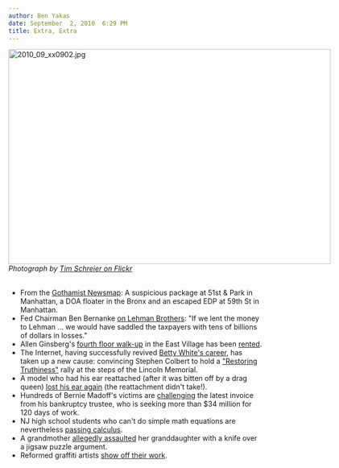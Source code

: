 ```yaml
---
author: Ben Yakas
date: September  2, 2010  6:29 PM
title: Extra, Extra
---
```


<span class="mt-enclosure mt-enclosure-image" style="display: inline;"> <div class="image-none" style=" width:640px; "> <img alt="2010_09_xx0902.jpg" src="https://web.archive.org/web/20110611062830im_/http://gothamist.com/attachments/jen/2010_09_xx0902.jpg" width="640" height="427"> <br> <i>Photograph by <a href="https://web.archive.org/web/20110611062830/http://www.flickr.com/photos/timschreier/4949551393/">Tim Schreier on Flickr</a></i></div> </span>
<br>
<ul>
	<li>From the <a href="https://web.archive.org/web/20110611062830/http://gothamist.com/map">Gothamist Newsmap</a>: A suspicious package at 51st &amp; Park in Manhattan, a DOA floater in the Bronx and an escaped EDP at 59th St in Manhattan. </li>
	<li>Fed Chairman Ben Bernanke <a href="https://web.archive.org/web/20110611062830/http://www.latimes.com/business/la-fi-crisis-bernanke-20100903,0,6536378.story">on Lehman Brothers</a>: &quot;If we lent the money to Lehman &#x2026; we would have saddled the taxpayers with tens of billions of dollars in losses.&quot;</li>
	<li>Allen Ginsberg&apos;s <a href="https://web.archive.org/web/20110611062830/http://gothamist.com/2010/08/25/sleep_where_allen_ginsberg_slept.php">fourth floor walk-up</a> in the East Village has been <a href="https://web.archive.org/web/20110611062830/http://evgrieve.com/2010/09/allen-ginsbergs-former-apartment.html">rented</a>. </li>
	<li>The Internet, having successfully revived <a href="https://web.archive.org/web/20110611062830/http://gothamist.com/tags/bettywhite">Betty White&apos;s career</a>, has taken up a new cause: convincing Stephen Colbert to hold a <a href="https://web.archive.org/web/20110611062830/http://www.colbertrally.com/">&quot;Restoring Truthiness&quot;</a> rally at the steps of the Lincoln Memorial.</li>
	<li>A model who had his ear reattached (after it was bitten off by a drag queen) <a href="https://web.archive.org/web/20110611062830/http://gawker.com/5627746/the-model-who-had-his-ear-bitten-off-by-a-drag-queen-lost-his-ear-again">lost his ear again</a> (the reattachment didn&apos;t take!).</li>
	<li>Hundreds of Bernie Madoff&apos;s victims are <a href="https://web.archive.org/web/20110611062830/http://www.nypost.com/p/news/local/madoff_investors_oppose_payments_Y3lSqep3FFN17Dgh1cti8J?CMP=OTC-rss&amp;FEEDNAME=">challenging</a> the latest invoice from his bankruptcy trustee, who is seeking more than $34 million for 120 days of work. </li>
	<li>NJ high school students who can&apos;t do simple math equations are nevertheless <a href="https://web.archive.org/web/20110611062830/http://blogs.app.com/capitolquickies/2010/09/01/cant-do-math-but-passing-calculus/">passing calculus</a>.</li>
	<li>A grandmother <a href="https://web.archive.org/web/20110611062830/http://www.startribune.com/local/south/102030068.html?elr=KArksLckD8EQDUoaEyqyP4O:DW3ckUiD3aPc:_Yyc:aUUr">allegedly assaulted</a> her granddaughter with a knife over a jigsaw puzzle argument. </li>
	<li>Reformed graffiti artists <a href="https://web.archive.org/web/20110611062830/http://cityroom.blogs.nytimes.com/2010/09/01/showcasing-graffiti-taggers-art-legally/">show off their work</a>.</li>
</ul>